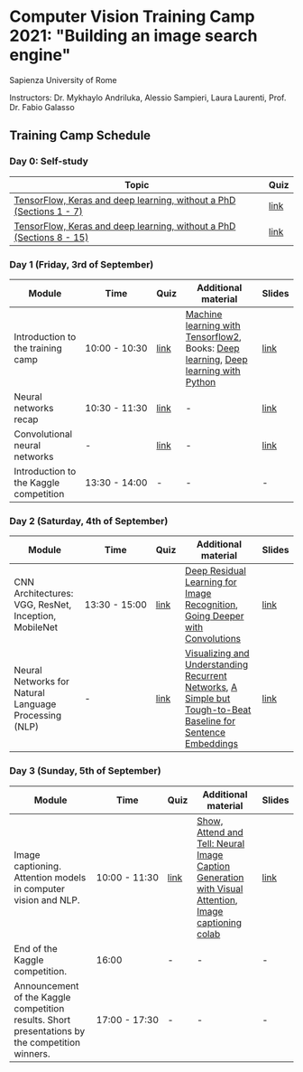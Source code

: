 # Computer Vision Training Camp 2021: "Building an image search engine"
Sapienza University of Rome

Instructors: Dr. Mykhaylo Andriluka, Alessio Sampieri, Laura Laurenti, Prof. Dr. Fabio Galasso

## Training Camp Schedule 

### Day 0: Self-study 

| Topic  | Quiz | 
|--- |--- |
| [TensorFlow, Keras and deep learning, without a PhD (Sections 1 - 7)](https://codelabs.developers.google.com/codelabs/cloud-tensorflow-mnist) | [link](https://forms.gle/85t1ZDoj4t9Xb8zW7) | 
| [TensorFlow, Keras and deep learning, without a PhD (Sections 8 - 15)](https://codelabs.developers.google.com/codelabs/cloud-tensorflow-mnist/#7)| [link](https://forms.gle/YPCmHE3UwNFi5M178) | 



### Day 1 (Friday, 3rd of September)

| Module | Time | Quiz | Additional material |  Slides  |
|--- |--- | --- | --- |  --- | 
| Introduction to the training camp  |<nobr>10:00 - 10:30</nobr>| [link](https://forms.gle/Ua95AdymnUn1XeJv7) | [Machine learning with Tensorflow2](https://www.tensorflow.org/resources/learn-ml/basics-of-machine-learning), Books: [Deep learning](https://www.deeplearningbook.org/), [Deep learning with Python](https://www.manning.com/books/deep-learning-with-python#toc) | [link](day1_intro.pdf) | 
| Neural networks recap  |<nobr>10:30 - 11:30</nobr>| [link](https://forms.gle/NXnaq7uSWEbHD6w16) | - | [link](day1_intro_nn.pdf) | 
| Convolutional neural networks | - | [link](https://forms.gle/BYMB2NEycXRvBZx56) | - | [link](day1_cnn.pdf) | 
| Introduction to the Kaggle competition |<nobr>13:30 - 14:00</nobr>| - | - | - | 


### Day 2 (Saturday, 4th of September)

| Module | Time | Quiz | Additional material |  Slides  |
|--- |--- | --- | --- |  --- | 
| CNN Architectures: VGG, ResNet, Inception, MobileNet | <nobr>13:30 - 15:00</nobr> | [link](https://forms.gle/vJpdL42iuoshXAjG9) | [Deep Residual Learning for Image Recognition](https://arxiv.org/abs/1512.03385), [Going Deeper with Convolutions](https://arxiv.org/abs/1409.4842) | [link](day2_cnn_arch.pdf) | 
| Neural Networks for Natural Language Processing (NLP) | - | [link](https://forms.gle/T9khWj5hnFNnCH2s7) | [Visualizing and Understanding Recurrent Networks](https://arxiv.org/pdf/1506.02078.pdf), [A Simple but Tough-to-Beat Baseline for Sentence Embeddings](https://openreview.net/forum?id=SyK00v5xx)  | [link](day2_nlp.pdf) | 

### Day 3 (Sunday, 5th of September)

| Module | Time | Quiz | Additional material |  Slides |
|--- |--- | --- | --- |  --- | 
| Image captioning. Attention models in computer vision and NLP. |<nobr>10:00 - 11:30</nobr>| [link](https://forms.gle/UdfzifCmfKr9wHZm6) | [Show, Attend and Tell: Neural Image Caption Generation with Visual Attention](https://arxiv.org/abs/1502.03044), [Image captioning colab](https://colab.sandbox.google.com/github/tensorflow/docs/blob/master/site/en/tutorials/text/image_captioning.ipynb) | [link](day3_gru_attention.pdf)| 
| End of the Kaggle competition. | 16:00  | - | - | - | 
| Announcement of the Kaggle competition results. Short presentations by the competition winners. |<nobr>17:00 - 17:30</nobr>| - | - | - | 
